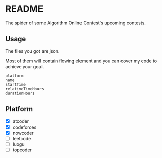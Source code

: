 # README

The spider of some Algorithm Online Contest's upcoming contests.

## Usage

The files you got are json.

Most of them will contain flowing element and you can cover my code to achieve your goal.

```
platform
name
startTime
relativeTimeHours
durationHours
```

## Platform

- [x] atcoder
- [x] codeforces
- [x] nowcoder
- [ ] leetcode
- [ ] luogu
- [ ] topcoder
